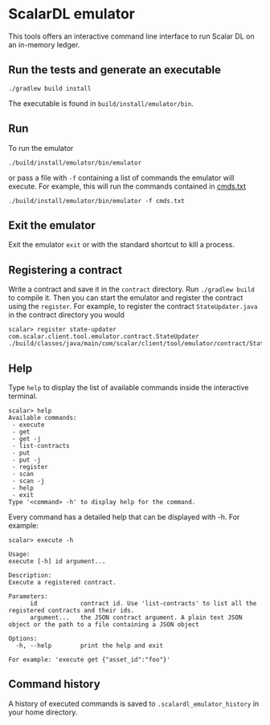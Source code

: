 # ScalarDL emulator

This tools offers an interactive command line interface to run Scalar DL on an in-memory ledger.

## Run the tests and generate an executable

```
./gradlew build install
```

The executable is found in `build/install/emulator/bin`.

## Run

To run the emulator

```
./build/install/emulator/bin/emulator
```

or pass a file with `-f` containing a list of commands the emulator will execute. For example,
this will run the commands contained in [cmds.txt](https://github.com/scalar-labs/scalardl-emulator/blob/master/cmds.txt)

```
./build/install/emulator/bin/emulator -f cmds.txt
```

## Exit the emulator

Exit the emulator `exit` or with the standard shortcut to kill a process.

## Registering a contract

Write a contract and save it in the `contract` directory. Run `./gradlew build` to compile it. Then you can start the emulator and register the contract using the `register`. For example, to register the contract `StateUpdater.java` in the contract directory you would

```
scalar> register state-updater com.scalar.client.tool.emulator.contract.StateUpdater ./build/classes/java/main/com/scalar/client/tool/emulator/contract/StateUpdater.class
```

## Help

Type `help` to display the list of available commands inside the interactive terminal.

```
scalar> help
Available commands:
 - execute
 - get
 - get -j
 - list-contracts
 - put
 - put -j
 - register
 - scan
 - scan -j
 - help
 - exit
Type '<command> -h' to display help for the command.
```

Every command has a detailed help that can be displayed with -h. For example:

```
scalar> execute -h

Usage:
execute [-h] id argument...

Description:
Execute a registered contract.

Parameters:
      id            contract id. Use 'list-contracts' to list all the registered contracts and their ids.
      argument...   the JSON contract argument. A plain text JSON object or the path to a file containing a JSON object

Options:
  -h, --help        print the help and exit

For example: 'execute get {"asset_id":"foo"}'
```

## Command history

A history of executed commands is saved to `.scalardl_emulator_history` in your home directory.
